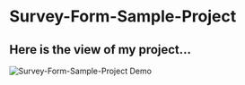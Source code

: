 # Survey-Form-Sample-Project

## Here is the view of my project...

![Survey-Form-Sample-Project Demo](SurveyForm.gif)

<!-- Try again -->
